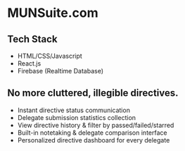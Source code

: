 # MUNSuite.com

## Tech Stack
<ul>
  <li>HTML/CSS/Javascript</li>
  <li>React.js</li>
  <li>Firebase (Realtime Database)</li>
</ul>

## No more cluttered, illegible directives.
<ul>
  <li>Instant directive status communication</li>
  <li>Delegate submission statistics collection</li>
  <li>View directive history & filter by passed/failed/starred</li>
  <li>Built-in notetaking & delegate comparison interface</li>
  <li>Personalized directive dashboard for every delegate</li>
</ul>
